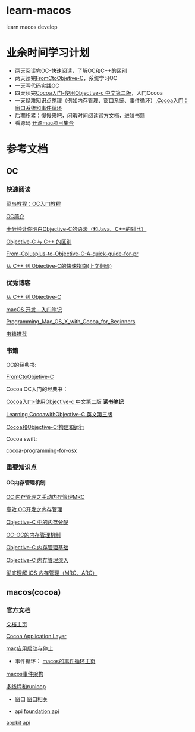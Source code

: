# learn-macos
learn macos develop

# 业余时间学习计划
- 两天阅读完OC-快速阅读，了解OC和C++的区别
- 两天读完[FromCtoObjetive-C](https://lincode.github.io/docs/FromCtoObjetive-C.pdf)，系统学习OC
- 一天写代码实践OC
- 四天读完[Cocoa入门-使用Objective-c 中文第二版](https://www.jb51.net/books/459308.html#downintro2)，入门Cocoa
- 一天疑难知识点整理（例如内存管理、窗口系统、事件循环）,[Cocoa入门：窗口系统和事件循环](doc/Cocoa入门：窗口系统和事件循环.md)
- 后期积累：慢慢来吧，闲暇时间阅读[官方文档](https://developer.apple.com/library/archive/navigation/)，进阶书籍
- 看源码 [开源mac项目集合](https://github.com/serhii-londar/open-source-mac-os-apps) 

# 参考文档
## OC
### 快速阅读

[菜鸟教程：OC入门教程](https://www.runoob.com/w3cnote/objective-c-tutorial.html)

[OC简介](https://zh.wikipedia.org/wiki/Objective-C)

[十分钟让你明白Objective-C的语法（和Java、C++的对比）](https://blog.csdn.net/totogo2010/article/details/7632384)

[Objective-C 与 C++ 的区别](https://blog.csdn.net/ji5ji/article/details/51121094)

[From-Cplusplus-to-Objective-C-A-quick-guide-for-pr](https://www.codeproject.com/Articles/770577/From-Cplusplus-to-Objective-C-A-quick-guide-for-pr)

[从 C++ 到 Objective-C的快速指南(上文翻译)](https://www.oschina.net/translate/from-cplusplus-to-objective-c-a-quick-guide)

### 优秀博客
[从 C++ 到 Objective-C](https://www.devbean.net/category/objective-c/page/2/)

[macOS 开发 - 入门笔记](https://blog.csdn.net/lovechris00/article/details/72779076)

[Programming_Mac_OS_X_with_Cocoa_for_Beginners](https://en.wikibooks.org/wiki/Programming_Mac_OS_X_with_Cocoa_for_Beginners)

[书籍推荐](https://www.cnblogs.com/pugang/p/4657799.html)

### 书籍
OC的经典书:

[FromCtoObjetive-C](https://lincode.github.io/docs/FromCtoObjetive-C.pdf)

Cocoa OC入门的经典书：

[Cocoa入门-使用Objective-c 中文第二版](https://www.jb51.net/books/459308.html#downintro2) **[读书笔记](https://blog.csdn.net/dongdongdongjl/article/details/7907596)**

[Learning CocoawithObjective-C 英文第三版](https://doc.lagout.org/programmation/Multi-Language/Learning%20Cocoa%20with%20Objective-C%20%283rd.ed.%29%20%5BButtfield-Addison%20%26%20Manning%202013-01-03%5D.pdf)

[Cocoa和Objective-C:构建和运行](https://www.amazon.cn/dp/B01441RI6Y/ref=sr_1_5?__mk_zh_CN=%E4%BA%9A%E9%A9%AC%E9%80%8A%E7%BD%91%E7%AB%99&keywords=Objective-c&qid=1571762878&s=books&sr=1-5)

Cocoa swift:

[cocoa-programming-for-osx](https://legacy.gitbook.com/book/josercc/cocoa-programming-for-osx/details)

### 重要知识点

#### OC内存管理机制
[OC 内存管理之手动内存管理MRC](https://www.cnblogs.com/oc-bowen/p/5053039.html)

[高效 OC开发之内存管理](https://blog.csdn.net/wangyanchang21/article/details/79356164)

[Objective-C 中的内存分配](https://hit-alibaba.github.io/interview/iOS/ObjC-Basic/MM.html)

[OC-OC的内存管理机制](https://www.jianshu.com/p/6a5be7bf04d5)

[Objective-C 内存管理基础](https://www.jianshu.com/p/954bb5f73aa7)

[Objective-C 内存管理深入](https://www.jianshu.com/p/b6967956660c)

[彻底理解 iOS 内存管理（MRC、ARC）](https://www.jianshu.com/p/48665652e4e4)

## macos(cocoa)

### 官方文档
[文档主页](https://developer.apple.com/library/archive/navigation/)

[Cocoa Application Layer](https://developer.apple.com/library/archive/documentation/MacOSX/Conceptual/OSX_Technology_Overview/CocoaApplicationLayer/CocoaApplicationLayer.html)

[mac应用启动与停止](https://developer.apple.com/library/archive/documentation/General/Conceptual/MOSXAppProgrammingGuide/CoreAppDesign/CoreAppDesign.html#//apple_ref/doc/uid/TP40010543-CH3-SW11)

- 事件循环：
[macos的事件循环主页](https://developer.apple.com/library/archive/documentation/Cocoa/Conceptual/EventOverview/Introduction/Introduction.html#//apple_ref/doc/uid/10000060i)

[macos事件架构](https://developer.apple.com/library/archive/documentation/Cocoa/Conceptual/EventOverview/EventArchitecture/EventArchitecture.html#//apple_ref/doc/uid/10000060i-CH3-SW11)

[多线程和runloop](https://developer.apple.com/library/archive/documentation/Cocoa/Conceptual/Multithreading/Introduction/Introduction.html#//apple_ref/doc/uid/10000057i-CH1-SW1)

- 窗口
[窗口相关](https://developer.apple.com/library/archive/documentation/Cocoa/Conceptual/WinPanel/Introduction.html#//apple_ref/doc/uid/10000031i)

- api
[foundation api](https://developer.apple.com/documentation/foundation)

[appkit api](https://developer.apple.com/documentation/appkit)


